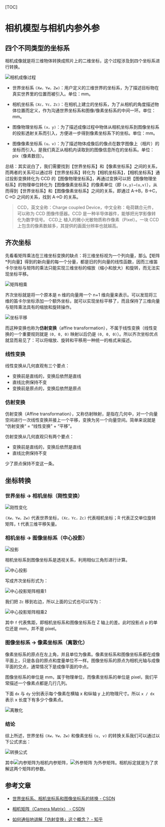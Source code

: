 [TOC]

# 相机模型与相机内参外参

## 四个不同类型的坐标系

相机成像就是将三维物体转换成照片上的二维坐标，这个过程涉及到四个坐标系进行转换。

![相机成像过程](./.相机模型与相机内参外参.assets/相机成像过程.png)

- 世界坐标系 `(Xw，Yw，Zw)`：用户定义的三维世界的坐标系，为了描述目标物在真实世界里的位置而被引入。单位：mm。
- 相机坐标系 `(Xc，Yc，Zc)`：在相机上建立的坐标系，为了从相机的角度描述物体位置而定义，作为沟通世界坐标系和图像/像素坐标系的中间一环。单位：mm。
- 图像物理坐标系 `(x，y)`：为了描述成像过程中物体从相机坐标系到图像坐标系的投影透射关系而引入，方便进一步得到像素坐标系下的坐标。单位：mm。

- 图像像素坐标系 `(u，v)`：为了描述物体成像后的像点在数字图像上（相片）的坐标而引入，是我们真正从相机内读取到的图像信息所在的坐标系。单位：pix（像素数目）。

总结：其实说白了，我们需要找到【世界坐标系】和【像素坐标系】之间的关系，而两者的关系可以通过将【世界坐标系】转化为【相机坐标系】，【相机坐标系】通过投影变换转化为 CCD 的【图像物理坐标系】，再通过变换可以把【图像物理坐标系】的物理单位转化为【图像像素坐标系】的像素单位（即 `(x,y)→(u,v)`），从而得到【世界坐标系】和【图像像素坐标系】之间的关系，即通过 A->B，B->C，C->D 之间的关系，找到 A->D 的关系。

>CCD，英文全称：Charge coupled Device，中文全称：电荷耦合元件，可以称为 CCD 图像传感器。CCD 是一种半导体器件，能够把光学影像转化为数字信号。 CCD上 植入的微小光敏物质称作像素（Pixel）。一块 CCD 上包含的像素数越多，其提供的画面分辨率也就越高。

## 齐次坐标

先看看矩阵乘法在三维坐标变换的缺点：将三维坐标视为一个列向量，那么【矩阵*列向量】得到的新向量的每一个分量，都是旧的列向量的线性函数，因而三维笛卡尔坐标与矩阵的乘法只能实现三维坐标的缩放（缩小和放大）和旋转，而无法实现坐标平移。

![矩阵相乘](./.相机模型与相机内参外参.assets/矩阵相乘.png)

齐次坐标就是将一个原本是 n 维的向量用一个 n+1 维向量来表示。可以发现将三维的笛卡尔坐标添加一个额外坐标，就可以实现坐标平移了，而且保持了三维向量与矩阵乘法具有的缩放和旋转操作。

![坐标平移](./.相机模型与相机内参外参.assets/齐次坐标平移.png)

而这种变换也称为**仿射变换**（affine transformation），不属于线性变换（线性变换的一个重要规则就是 `(0, 0, 0)` 映射以后仍是 `(0, 0, 0)`）。所以齐次坐标优点就显而易见了：可以将缩放、旋转和平移用一种统一的格式来描述。

### 线性变换

线性变换从几何直观有三个要点：

- 变换前是直线的，变换后依然是直线
- 直线比例保持不变
- 变换前是原点的，变换后依然是原点

### 仿射变换

仿射变换（Affine transformation），又称仿射映射，是指在几何中，对一个向量空间进行一次线性变换并接上一个平移，变换为另一个向量空间。简单来说就是 “仿射变换“ = “线性变换” + “平移”。

仿射变换从几何直观只有两个要点：

- 变换前是直线的，变换后依然是直线
- 直线比例保持不变

少了原点保持不变这一条。

## 坐标转换

### 世界坐标 → 相机坐标（刚性变换）

![刚性变化](./.相机模型与相机内参外参.assets/刚性变化.png)

`(Xw，Yw，Zw)` 代表世界坐标，`(Xc，Yc，Zc)` 代表相机坐标；R 代表正交单位旋转矩阵，t 代表三维平移矢量。

### 相机坐标 → 图像坐标系（中心投影）

![投影](./.相机模型与相机内参外参.assets/投影.PNG)

相机坐标系到图像坐标系是透视关系，利用相似三角形进行计算。

![中心投影](./.相机模型与相机内参外参.assets/中心投影.png)

写成齐次坐标形式为：

![中心投影矩阵相乘1](./.相机模型与相机内参外参.assets/中心投影矩阵相乘1.png)

我们把 `Zc` 移到右边，所以上面的公式也可以写为：

![中心投影矩阵相乘2](./.相机模型与相机内参外参.assets/中心投影矩阵相乘2.png)

其中 `f` 代表焦距，即相机坐标系和图像坐标系在 Z 轴上的差。此时投影点 p 的单位还是 mm，并不是 pixel。

### 图像坐标系 → 像素坐标系（离散化）

像素坐标系的原点在左上角，并且单位为像素。像素坐标系和图像坐标系都在成像平面上，只是各自的原点和度量单位不一样。图像坐标系的原点为相机光轴与成像平面的交点，通常情况下是成像平面的中点。

图像坐标系的单位是 mm，属于物理单位，而像素坐标系的单位是 pixel，我们平常描述一个像素点都是几行几列。

下面 `dx` 与 `dy` 分别表示每个像素在横轴 x 和纵轴 y 上的物理尺寸。所以 `x / dx` 表示 x 长度下有多少个像素点。

![离散化](./.相机模型与相机内参外参.assets/离散化.png)

### 结论

综上所述，世界坐标 `(Xw，Yw，Zw)` 和像素坐标 `(u, v)` 的转换关系我们可以通过以下公式求出：

![转换公式](./.相机模型与相机内参外参.assets/转换公式.png)

其中![内参矩阵](./.相机模型与相机内参外参.assets/内参矩阵.png)为相机内参矩阵，![外参矩阵](./.相机模型与相机内参外参.assets/外参矩阵.png) 为外参矩阵。相机标定就是为了求解这两个矩阵的参数。

## 参考文章

- [世界坐标系、相机坐标系和图像坐标系的转换 - CSDN](http://t.csdn.cn/ZIXCE)

- [相机矩阵（Camera Matrix） - CSDN](http://t.csdn.cn/0HI04)

- [如何通俗地讲解「仿射变换」这个概念？ - 知乎](https://www.zhihu.com/question/20666664/answer/157400568)

  